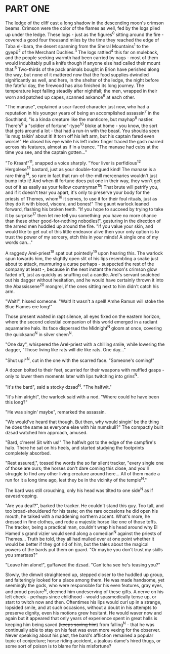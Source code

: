 PART ONE
========

The ledge of the cliff cast a long shadow in the descending moon's crimson beams. Crimson were the color of the flames as well, fed by the logs piled up under the ledge. These logs - just as the figures<sup>0</sup> sitting around the fire - covered a good four thousand miles by the time they reached the edge of Taba el-Ibara, the desert spanning from the Sheral Mountains<sup>1</sup> to the gyepű<sup>2</sup> of the Merchant Duchies.<sup>3</sup> The logs rattled<sup>4</sup> this far on muleback, and the people seeking warmth had been carried by nags - most of them would indubitably pull a knife though if anyone else had called their mount that.<sup>5</sup>  Two-thirds of the pack animals bought in Erion have perished along the way, but none of it mattered now that the food supplies dwindled significantly as well, and here, in the shelter of the ledge, the night before the fateful day, the firewood has also finished its long journey. The temperature kept falling steadily after nightfall; the men, wrapped in their worn and patched up capes, scanned askance<sup>6</sup> at each other.

"The manase", explained a scar-faced character just now, who had a reputation in his younger years of being an accomplished assassin<sup>7</sup> in the Southland, "is a kinda creature like the manticore, but mayhap<sup>8</sup> nastier. There's<sup>9</sup> a "soldier of fortune"-type<sup>10</sup> bloke at home - you know, the sort that gets around a lot - that had a run-in with the beast. You shoulda seen 'is mug talkin' about it! It torn off his left arm, but his captain fared even worse!" He closed his eye while his left index finger traced the gash marred across his features, almost as if in a trance. "The manase had cubs at the time you see, and the captain gotten..."

"To Kraan!"<sup>11</sup>, snapped a voice sharply. "Your liver is perfidious<sup>12</sup> Hergolese<sup>13</sup> bastard, just as your double-tongued kind! The manase is a rare thing<sup>14</sup>, so rare in fact that run-of-the-mill mercenaries wouldn't just bump into it! And when ill fortune does put one in their way, they won't get out of it as easily as your fellow countryman<sup>15</sup>! That brute will petrify you, and if it doesn't tear you apart, it's only to preserve your body for the priests of Themes, whom<sup>16</sup> it serves, to use it for their foul rituals, just as they do it with blood, viscera, and bones!" The gaunt warlock leaned forward, flashing his broken teeth. "If you hope to succeed by trying to take it by surprise<sup>17</sup> then let me tell you something: you have no more chance than these other good-for-nothing nobodies!", gesturing in the direction of the armed men huddled up around the fire. "If you value your skin, and would like to get out of this little endeavor alive then your only option is to trust the power of my sorcery, etch this in your minds! A single one of my words can..."

A raggedy Arel-priest<sup>18</sup> spat out pointedly<sup>19</sup> upon hearing this. The warlock spun towards him, the slightly open slit of his lips resembling a snake just about to attack, murmuring a curse perhaps - suspected the rest of the company at least -, because in the next instant the moon's crimson glow faded off, just as quickly as snuffing out a candle. Arel's servant snatched out his dagger without hesitation, and he would have certainly thrown it into the Abassissene<sup>20</sup> mongrel, if the ones sitting next to him didn't catch his arm.

"Wait!", hissed someone. "Wait! It wasn't a spell! Amhe Ramun will stoke the Blue Flames ere long!"

Those present waited in rapt silence, all eyes fixed on the eastern horizon, where the second celestial companion of this world emerged in a radiant aquamarine halo. Its face dispersed the Midnight<sup>N</sup> gloom at once, covering the quicksand<sup>N</sup> in silver sheen<sup>N</sup>.

"One day", whispered the Arel-priest with a chilling smile, while lowering the dagger, "Those living like rats will die like rats. One day..."

"Shut up!"<sup>N</sup>, cut in the one with the scarred face. "Someone's coming!"

A dozen bolted to their feet, scurried for their weapons with muffled gasps - only to lower them moments later with lips twitching into grins<sup>N</sup>.

"It's the bard", said a stocky dzsad<sup>N</sup>. "The halfwit."

"It's him alright", the warlock said with a nod. "Where could he have been this long?"

"He was singin' maybe", remarked the assassin.

"We would've heard that though. But then, why would singin' be the thing he does the same as everyone else with his numskull?" The compactly built dzsad watched him approach, amused.

"Bard, c'mere! Sit with us!" The halfwit got to the edge of the campfire's halo. There he sat on his heels, and started studying the footprints completely absorbed.

"Rest assured,", tossed the words the so far silent tracker, "every single one of those are ours; the horses don't dare coming this close, and you'll struggle to find any other living creature around here... All of them made a run for it a long time ago, lest they be in the vicinity of the temple<sup>N</sup>."

The bard was still crouching, only his head was tilted to one side<sup>N</sup> as if eavesdropping.

"Are you deaf?", barked the tracker. He couldn't stand this guy. Too tall, and too broad-shouldered for his taste; on the rare occasions he did open his mouth, he talked with a maddening northern accent. What's more, he dressed in fine clothes, and rode a majestic horse like one of those toffs. The tracker, being a practical man, couldn't wrap his head around why El Hamed's grand vizier would send along a comedian<sup>N</sup> against the priests of Themes... Truth be told, they all had mulled over at one point whether it would be better if they got rid of him, but the tales about the magical powers of the bards put them on guard. "Or maybe you don't trust my skills you smartass?"

"Leave him alone!", guffawed the dzsad. "Can'tcha see he's teasing you?"

Slowly, the dimwit straightened up, stepped closer to the huddled up group, and falteringly looked for a place among them. He was made handsome, yet seemingly the gods, who were responsible for his even features, gray eyes, and proud posture<sup>N</sup>, deemed him undeserving of these gifts. A nerve on his left cheek - perhaps since childhood - would spasmodically tense up, or start to twitch now and then. Oftentimes his lips would curl up in a strange, lopsided smile, and at such occasions, without a doubt in his attempts to preserve dignity, even his motions grew hesitant. He would waver now and again but it appeared that only years of experience spent in great halls is keeping him being saved (<strike>keeps saving him</strike>) from falling<sup>N</sup> - that he was continually able to stay on his feet was even more vexing for the observer. Never speaking about his past, the bard's affliction remained a popular topic of conjecture; horse riding accident, a jealous dame's hired thugs, or some sort of poison is to blame for his misfortune?



